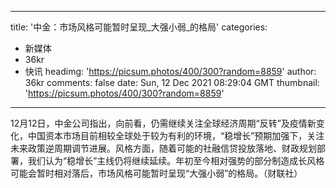 
---
title: '中金：市场风格可能暂时呈现_大强小弱_的格局'
categories: 
 - 新媒体
 - 36kr
 - 快讯
headimg: 'https://picsum.photos/400/300?random=8859'
author: 36kr
comments: false
date: Sun, 12 Dec 2021 08:29:04 GMT
thumbnail: 'https://picsum.photos/400/300?random=8859'
---

<div>   
12月12日，中金公司指出，向前看，仍需继续关注全球经济周期“反转”及疫情新变化，中国资本市场目前相较全球处于较为有利的环境，“稳增长”预期加强下，关注未来政策逆周期调节进展。风格方面，随着可能的社融信贷投放落地、财政规划部署，我们认为“稳增长”主线仍将继续延续。年初至今相对强势的部分制造成长风格可能会暂时相对落后，市场风格可能暂时呈现“大强小弱”的格局。（财联社）  
</div>
            